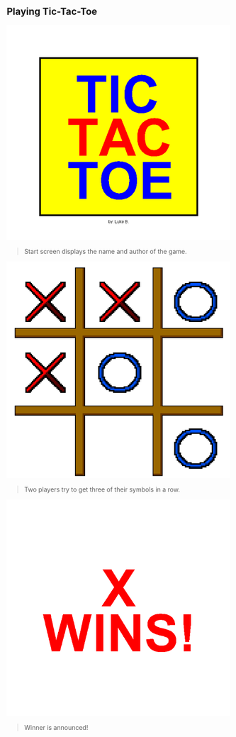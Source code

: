 ## Playing Tic-Tac-Toe
![Start Screen](game.png)
> Start screen displays the name and author of the game.

![Gameplay Screen](play.png)
> Two players try to get three of their symbols in a row.

![Win Screen](win.png)
> Winner is announced!
